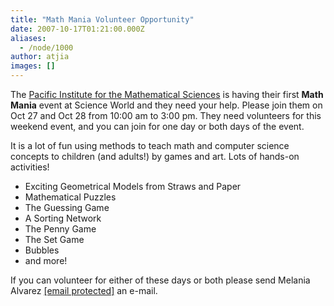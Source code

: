 ```yaml
---
title: "Math Mania Volunteer Opportunity"
date: 2007-10-17T01:21:00.000Z
aliases:
  - /node/1000
author: atjia
images: []
---
```


The [Pacific Institute for the Mathematical Sciences](http://www.pims.math.ca/) is having their first **Math Mania** event at Science World and they need your help. Please join them on Oct 27 and Oct 28 from 10:00 am to 3:00 pm. They need volunteers for this weekend event, and you can join for one day or both days of the event.

It is a lot of fun using methods to teach math and computer science concepts to children (and adults!) by games and art. Lots of hands-on activities!

*   Exciting Geometrical Models from Straws and Paper
*   Mathematical Puzzles
*   The Guessing Game
*   A Sorting Network
*   The Penny Game
*   The Set Game
*   Bubbles
*   and more!

If you can volunteer for either of these days or both please send Melania Alvarez [\[email protected\]](/cdn-cgi/l/email-protection#771a121b16191e1637071e1a04591a16031f591416) an e-mail.
